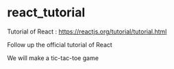 # react_tutorial
Tutorial of React : https://reactjs.org/tutorial/tutorial.html

Follow up the official tutorial of React

We will make a tic-tac-toe game
